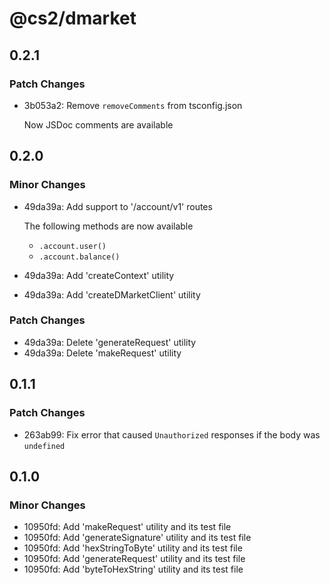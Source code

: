 # @cs2/dmarket

## 0.2.1

### Patch Changes

- 3b053a2: Remove `removeComments` from tsconfig.json

  Now JSDoc comments are available

## 0.2.0

### Minor Changes

- 49da39a: Add support to '/account/v1' routes

  The following methods are now available

  - `.account.user()`
  - `.account.balance()`

- 49da39a: Add 'createContext' utility
- 49da39a: Add 'createDMarketClient' utility

### Patch Changes

- 49da39a: Delete 'generateRequest' utility
- 49da39a: Delete 'makeRequest' utility

## 0.1.1

### Patch Changes

- 263ab99: Fix error that caused `Unauthorized` responses if the body was `undefined`

## 0.1.0

### Minor Changes

- 10950fd: Add 'makeRequest' utility and its test file
- 10950fd: Add 'generateSignature' utility and its test file
- 10950fd: Add 'hexStringToByte' utility and its test file
- 10950fd: Add 'generateRequest' utility and its test file
- 10950fd: Add 'byteToHexString' utility and its test file
